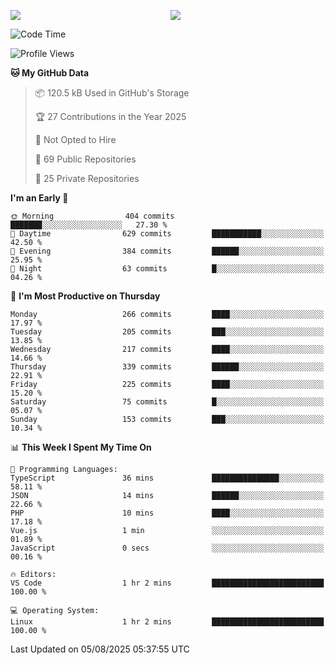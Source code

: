<p style="display:flex;align-items:center;column-gap:0.5rem;" align="center">
  <img style="flex-grow:1;align-self:stretch;object-fit:cover;"  src ="https://github-readme-stats.vercel.app/api?username=gnoluv9x&show_icons=true&count_private=true&theme=chartreuse-dark&hide_border=true">
  <img style="flex-grow:1;align-self:stretch;object-fit:cover;"src ="https://github-readme-stats.vercel.app/api/top-langs/?username=gnoluv9x&layout=compact&hide_border=true&theme=chartreuse-dark&&langs_count=6&hide=jupyter%20notebook,tex,css,php&exclude_repo=Pacman-AI">
</p>

<!--START_SECTION:waka-->
![Code Time](http://img.shields.io/badge/Code%20Time-1%2C099%20hrs%2040%20mins-blue)

![Profile Views](http://img.shields.io/badge/Profile%20Views-0-blue)

**🐱 My GitHub Data** 

> 📦 120.5 kB Used in GitHub's Storage 
 > 
> 🏆 27 Contributions in the Year 2025
 > 
> 🚫 Not Opted to Hire
 > 
> 📜 69 Public Repositories 
 > 
> 🔑 25 Private Repositories 
 > 
**I'm an Early 🐤** 

```text
🌞 Morning                404 commits         ███████░░░░░░░░░░░░░░░░░░   27.30 % 
🌆 Daytime                629 commits         ███████████░░░░░░░░░░░░░░   42.50 % 
🌃 Evening                384 commits         ██████░░░░░░░░░░░░░░░░░░░   25.95 % 
🌙 Night                  63 commits          █░░░░░░░░░░░░░░░░░░░░░░░░   04.26 % 
```
📅 **I'm Most Productive on Thursday** 

```text
Monday                   266 commits         ████░░░░░░░░░░░░░░░░░░░░░   17.97 % 
Tuesday                  205 commits         ███░░░░░░░░░░░░░░░░░░░░░░   13.85 % 
Wednesday                217 commits         ████░░░░░░░░░░░░░░░░░░░░░   14.66 % 
Thursday                 339 commits         ██████░░░░░░░░░░░░░░░░░░░   22.91 % 
Friday                   225 commits         ████░░░░░░░░░░░░░░░░░░░░░   15.20 % 
Saturday                 75 commits          █░░░░░░░░░░░░░░░░░░░░░░░░   05.07 % 
Sunday                   153 commits         ███░░░░░░░░░░░░░░░░░░░░░░   10.34 % 
```


📊 **This Week I Spent My Time On** 

```text
💬 Programming Languages: 
TypeScript               36 mins             ███████████████░░░░░░░░░░   58.11 % 
JSON                     14 mins             ██████░░░░░░░░░░░░░░░░░░░   22.66 % 
PHP                      10 mins             ████░░░░░░░░░░░░░░░░░░░░░   17.18 % 
Vue.js                   1 min               ░░░░░░░░░░░░░░░░░░░░░░░░░   01.89 % 
JavaScript               0 secs              ░░░░░░░░░░░░░░░░░░░░░░░░░   00.16 % 

🔥 Editors: 
VS Code                  1 hr 2 mins         █████████████████████████   100.00 % 

💻 Operating System: 
Linux                    1 hr 2 mins         █████████████████████████   100.00 % 
```


 Last Updated on 05/08/2025 05:37:55 UTC
<!--END_SECTION:waka-->

